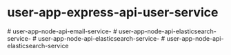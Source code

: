﻿# user-app-express-api-user-service
#   u s e r - a p p - n o d e - a p i - e m a i l - s e r v i c e -  
 #   u s e r - a p p - n o d e - a p i - e l a s t i c s e a r c h - s e r v i c e -  
 #   u s e r - a p p - n o d e - a p i - e l a s t i c s e a r c h - s e r v i c e -  
 #   u s e r - a p p - n o d e - a p i - e l a s t i c s e a r c h - s e r v i c e  
 